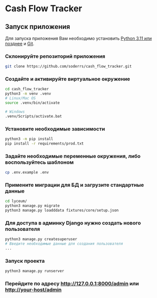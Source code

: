 # Cash Flow Tracker

## Запуск приложения

Для запуска приложения Вам необходимо установить [Python 3.11 или позднее](https://www.python.org/downloads/) и [Git](https://git-scm.com/downloads).

### Склонируйте репозиторий приложения

```bash
git clone https://github.com/soderrs/cash_flow_tracker.git
```

### Создайте и активируйте виртуальное окружение

```bash
cd cash_flow_tracker
python3 -m venv .venv
# Linux/Mac OS
source .venv/bin/activate

# Windows
.venv/Scripts/activate.bat
```

### Установите необходимые зависимости

```bash
python3 -m pip install
pip install -r requirements/prod.txt
```

### Задайте необходимые переменные окружения, либо воспользуйтесь шаблоном

```bash
cp .env.example .env
```

### Примените миграции для БД и загрузите стандартные данные

```bash
cd lyceum/
python3 manage.py migrate
python3 manage.py loadddata fixtures/core/setup.json
```

### Для доступа в админку Django нужно создать нового пользователя

```bash
python3 manage.py createsuperuser
# Введите необходимые данные для создания пользователя
...
```

### Запуск проекта

```bash
python3 manage.py runserver
```

### Перейдите по адресу <http://127.0.0.1:8000/admin> или <http://your-host/admin>
